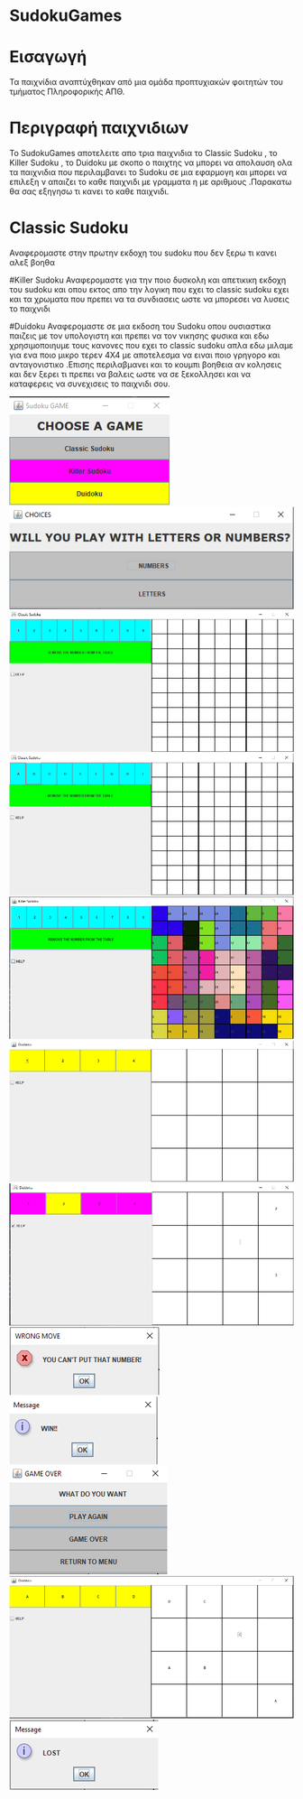 # SudokuGames
# Εισαγωγή
Τα παιχνίδια αναπτύχθηκαν από μια ομάδα προπτυχιακών φοιτητών του τμήματος Πληροφορικής ΑΠΘ.

# Περιγραφή παιχνιδιων
Το SudokuGames αποτελειτε απο τρια παιχνιδια το Classic Sudoku , το Killer Sudoku , το Duidoku με σκοπο ο 
παιχτης να μπορει να απολαυση ολα τα παιχνιδια που περιλαμβανει το Sudoku σε μια εφαρμογη και μπορει να 
επιλεξη ν απαιζει το καθε παιχνιδι με γραμματα η με αριθμους .Παρακατω θα σας εξηγησω τι κανει το καθε παιχνιδι.

# Classic Sudoku
Αναφερομαστε στην πρωτην εκδοχη του sudoku που δεν ξερω τι κανει αλεξ βοηθα 

#Killer Sudoku
Αναφερομαστε για την ποιο δυσκολη και απετικικη εκδοχη του sudoku και οπου εκτος απο την λογικη που εχει
το classic sudoku εχει και τα χρωματα που πρεπει να τα συνδιασεις ωστε να μπορεσει να λυσεις το παιχνιδι

#Duidoku
Αναφερομαστε σε μια εκδοση του Sudoku οπου ουσιαστικα παιζεις με τον υπολογιστη και πρεπει να τον νικησης
φυσικα και εδω χρησιμοποιηυμε τους κανονες που εχει το classic sudoku απλα εδω μιλαμε για ενα ποιο μικρο 
τερεν 4Χ4 με αποτελεσμα να ειναι ποιο γρηγορο και ανταγονιστικο .Επισης περιλαβμανει και το κουμπι βοηθεια 
αν κολησεις και δεν ξερει τι πρεπει να βαλεις ωστε να σε ξεκολλησει και να καταφερεις να συνεχισεις το 
παιχνιδι σου.


![Screenshot_1](image/Screenshot_1.png)
![Screenshot_1](image/Screenshot_2.png)
![Screenshot_1](image/Screenshot_3.png)
![Screenshot_1](image/Screenshot_4.png)
![Screenshot_1](image/Screenshot_5.png)
![Screenshot_1](image/Screenshot_6.png)
![Screenshot_1](image/Screenshot_7.png)
![Screenshot_1](image/Screenshot_8.png)
![Screenshot_1](image/Screenshot_9.png)
![Screenshot_1](image/Screenshot_10.png)
![Screenshot_1](image/Screenshot_11.png)
![Screenshot_1](image/Screenshot_12.png)
